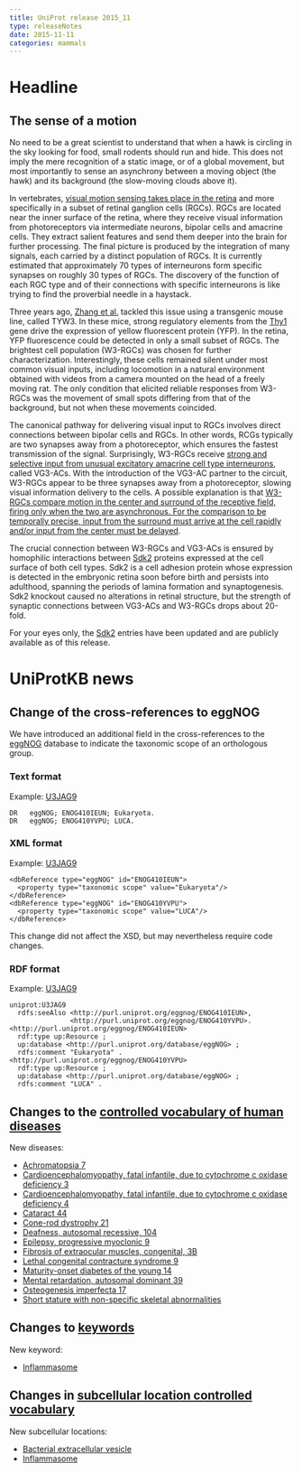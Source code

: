 ```yaml
---
title: UniProt release 2015_11
type: releaseNotes
date: 2015-11-11
categories: mammals
---
```


# Headline

## The sense of a motion

No need to be a great scientist to understand that when a hawk is circling in the sky looking for food, small rodents should run and hide. This does not imply the mere recognition of a static image, or of a global movement, but most importantly to sense an asynchrony between a moving object (the hawk) and its background (the slow-moving clouds above it).

In vertebrates, [visual motion sensing takes place in the retina](https://en.wikipedia.org/wiki/Motion_sensing_in_vision) and more specifically in a subset of retinal ganglion cells (RGCs). RGCs are located near the inner surface of the retina, where they receive visual information from photoreceptors via intermediate neurons, bipolar cells and amacrine cells. They extract salient features and send them deeper into the brain for further processing. The final picture is produced by the integration of many signals, each carried by a distinct population of RGCs. It is currently estimated that approximately 70 types of interneurons form specific synapses on roughly 30 types of RGCs. The discovery of the function of each RGC type and of their connections with specific interneurons is like trying to find the proverbial needle in a haystack.

Three years ago, [Zhang et al.](http://www.ncbi.nlm.nih.gov/pubmed/22891316) tackled this issue using a transgenic mouse line, called TYW3. In these mice, strong regulatory elements from the [Thy1](https://www.uniprot.org/uniprotkb/P01831) gene drive the expression of yellow fluorescent protein (YFP). In the retina, YFP fluorescence could be detected in only a small subset of RGCs. The brightest cell population (W3-RGCs) was chosen for further characterization. Interestingly, these cells remained silent under most common visual inputs, including locomotion in a natural environment obtained with videos from a camera mounted on the head of a freely moving rat. The only condition that elicited reliable responses from W3-RGCs was the movement of small spots differing from that of the background, but not when these movements coincided.

The canonical pathway for delivering visual input to RGCs involves direct connections between bipolar cells and RGCs. In other words, RCGs typically are two synapses away from a photoreceptor, which ensures the fastest transmission of the signal. Surprisingly, W3-RGCs receive [strong and selective input from unusual excitatory amacrine cell type interneurons](http://www.ncbi.nlm.nih.gov/pubmed/26287463), called VG3-ACs. With the introduction of the VG3-AC partner to the circuit, W3-RGCs appear to be three synapses away from a photoreceptor, slowing visual information delivery to the cells. A possible explanation is that [W3-RGCs compare motion in the center and surround of the receptive field, firing only when the two are asynchronous. For the comparison to be temporally precise, input from the surround must arrive at the cell rapidly and/or input from the center must be delayed](http://www.ncbi.nlm.nih.gov/pubmed/26287463).

The crucial connection between W3-RGCs and VG3-ACs is ensured by homophilic interactions between [Sdk2](https://www.uniprot.org/uniprotkb?query=gene:sdk2+AND+reviewed:true) proteins expressed at the cell surface of both cell types. Sdk2 is a cell adhesion protein whose expression is detected in the embryonic retina soon before birth and persists into adulthood, spanning the periods of lamina formation and synaptogenesis. Sdk2 knockout caused no alterations in retinal structure, but the strength of synaptic connections between VG3-ACs and W3-RGCs drops about 20-fold.

For your eyes only, the [Sdk2](https://www.uniprot.org/uniprotkb?query=gene:sdk2+AND+reviewed:true) entries have been updated and are publicly available as of this release.

# UniProtKB news

## Change of the cross-references to eggNOG

We have introduced an additional field in the cross-references to the [eggNOG](http://eggnog.embl.de/) database to indicate the taxonomic scope of an orthologous group.

### Text format

Example: [U3JAG9](https://rest.uniprot.org/uniprotkb/U3JAG9.txt)

    DR   eggNOG; ENOG410IEUN; Eukaryota.
    DR   eggNOG; ENOG410YVPU; LUCA.

### XML format

Example: [U3JAG9](https://rest.uniprot.org/uniprotkb/U3JAG9.xml)

    <dbReference type="eggNOG" id="ENOG410IEUN">
      <property type="taxonomic scope" value="Eukaryota"/>
    </dbReference>
    <dbReference type="eggNOG" id="ENOG410YVPU">
      <property type="taxonomic scope" value="LUCA"/>
    </dbReference>

This change did not affect the XSD, but may nevertheless require code changes.

### RDF format

Example: [U3JAG9](https://rest.uniprot.org/uniprotkb/U3JAG9.ttl)

    uniprot:U3JAG9
      rdfs:seeAlso <http://purl.uniprot.org/eggnog/ENOG410IEUN>,
                   <http://purl.uniprot.org/eggnog/ENOG410YVPU>.
    <http://purl.uniprot.org/eggnog/ENOG410IEUN>
      rdf:type up:Resource ;
      up:database <http://purl.uniprot.org/database/eggNOG> ;
      rdfs:comment "Eukaryota" .
    <http://purl.uniprot.org/eggnog/ENOG410YVPU>
      rdf:type up:Resource ;
      up:database <http://purl.uniprot.org/database/eggNOG> ;
      rdfs:comment "LUCA" .

## Changes to the [controlled vocabulary of human diseases](https://ftp.uniprot.org/pub/databases/uniprot/current_release/knowledgebase/complete/docs/humdisease)

New diseases:

- [Achromatopsia 7](https://www.uniprot.org/diseases/DI-04499)
- [Cardioencephalomyopathy, fatal infantile, due to cytochrome c oxidase deficiency 3](https://www.uniprot.org/diseases/DI-04506)
- [Cardioencephalomyopathy, fatal infantile, due to cytochrome c oxidase deficiency 4](https://www.uniprot.org/diseases/DI-04507)
- [Cataract 44](https://www.uniprot.org/diseases/DI-04502)
- [Cone-rod dystrophy 21](https://www.uniprot.org/diseases/DI-04505)
- [Deafness, autosomal recessive, 104](https://www.uniprot.org/diseases/DI-04500)
- [Epilepsy, progressive myoclonic 9](https://www.uniprot.org/diseases/DI-04510)
- [Fibrosis of extraocular muscles, congenital, 3B](https://www.uniprot.org/diseases/DI-04509)
- [Lethal congenital contracture syndrome 9](https://www.uniprot.org/diseases/DI-04504)
- [Maturity-onset diabetes of the young 14](https://www.uniprot.org/diseases/DI-04501)
- [Mental retardation, autosomal dominant 39](https://www.uniprot.org/diseases/DI-04498)
- [Osteogenesis imperfecta 17](https://www.uniprot.org/diseases/DI-04503)
- [Short stature with non-specific skeletal abnormalities](https://www.uniprot.org/diseases/DI-04508)

## Changes to [keywords](https://ftp.uniprot.org/pub/databases/uniprot/current_release/knowledgebase/complete/docs/keywlist)

New keyword:

- [Inflammasome](https://www.uniprot.org/keywords/KW-1271)

## Changes in [subcellular location controlled vocabulary](https://ftp.uniprot.org/pub/databases/uniprot/current_release/knowledgebase/complete/docs/subcell)

New subcellular locations:

- [Bacterial extracellular vesicle](https://www.uniprot.org/locations/SL-0489)
- [Inflammasome](https://www.uniprot.org/locations/SL-0488)
